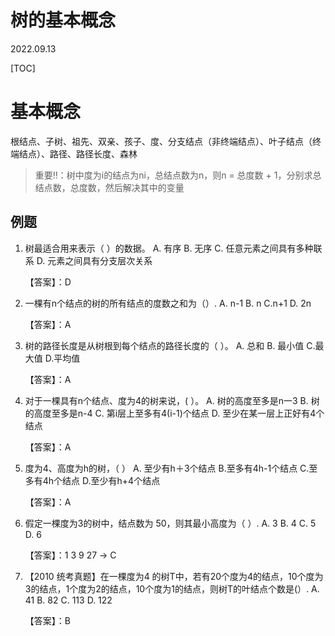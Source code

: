 # 树的基本概念
2022.09.13

[TOC]

# 基本概念

根结点、子树、祖先、双亲、孩子、度、分支结点（非终端结点）、叶子结点（终端结点）、路径、路径长度、森林

> 重要‼️：树中度为i的结点为ni，总结点数为n，则n = 总度数 + 1，分别求总结点数，总度数，然后解决其中的变量

## 例题

1. 树最适合用来表示（ ）的数据。
   A. 有序
   B. 无序
   C. 任意元素之间具有多种联系
   D. 元素之间具有分支层次关系

   【答案】：D

2. 一棵有n个结点的树的所有结点的度数之和为（）.
   A. n-1
   B. n
   C.n+1
   D. 2n

   【答案】：A

3. 树的路径长度是从树根到每个结点的路径长度的（ ）。
   A. 总和
   B. 最小值
   C.最大值
   D.平均值

   【答案】：A

4. 对于一棵具有n个结点、度为4的树来说，( ）。
   A. 树的高度至多是n一3
   B. 树的高度至多是n-4
   C. 第i层上至多有4(i-1)个结点
   D. 至少在某一层上正好有4个结点

   【答案】：A

5. 度为4、高度为h的树，（ ）
   A. 至少有h＋3个结点
   B.至多有4h-1个结点
   C.至多有4h个结点
   D.至少有h+4个结点

   【答案】：A

3. 假定一棵度为3的树中，结点数为 50，则其最小高度为（ ）.
   A. 3
   B. 4
   C. 5
   D. 6

   【答案】：1 3 9 27 -> C

4. 【2010 统考真题】在一棵度为4 的树T中，若有20个度为4的结点，10个度为3的结点，1个度为2的结点，10个度为1的结点，则树T的叶结点个数是(）.
   A. 41
   B. 82
   C. 113
   D. 122

   【答案】：B

   